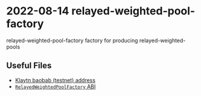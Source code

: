 # 2022-08-14 relayed-weighted-pool-factory

relayed-weighted-pool-factory factory for producing relayed-weighted-pools

## Useful Files

- [Klaytn baobab (testnet) address](./output/baobab.json)
- [`RelayedWeightedPoolFactory` ABI](./abi/RelayedWeightedPoolFactory.json)
